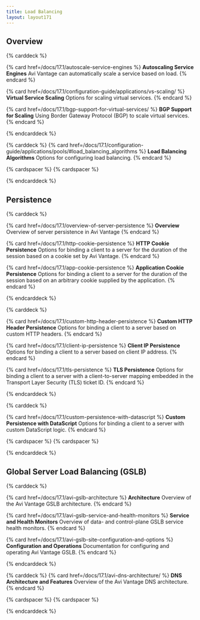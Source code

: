 ```yaml
---
title: Load Balancing
layout: layout171
---
```


## Overview 

{% carddeck %}

{% card href=/docs/17.1/autoscale-service-engines %}
**Autoscaling Service Engines**
Avi Vantage can automatically scale a service based on load.
{% endcard %}

{% card href=/docs/17.1/configuration-guide/applications/vs-scaling/ %}
**Virtual Service Scaling**
Options for scaling virtual services.
{% endcard %}

{% card href=/docs/17.1/bgp-support-for-virtual-services/ %}
**BGP Support for Scaling**
Using Border Gateway Protocol (BGP) to scale virtual services.
{% endcard %}

{% endcarddeck %}

{% carddeck %}
{% card href=/docs/17.1/configuration-guide/applications/pools/#load_balancing_algorithms %}
**Load Balancing Algorithms**
Options for configuring load balancing.
{% endcard %}

{% cardspacer %}
{% cardspacer %}

{% endcarddeck %}

## Persistence

{% carddeck %}

{% card href=/docs/17.1/overview-of-server-persistence %}
**Overview**
Overview of server persistence in Avi Vantage
{% endcard %}

{% card href=/docs/17.1/http-cookie-persistence %}
**HTTP Cookie Persistence**
Options for binding a client to a server for the duration of the session based on a cookie set by Avi Vantage.
{% endcard %}

{% card href=/docs/17.1/app-cookie-persistence %}
**Application Cookie Persistence**
Options for binding a client to a server for the duration of the session based on an arbitrary cookie supplied by the application.
{% endcard %}

{% endcarddeck %}

{% carddeck %}

{% card href=/docs/17.1/custom-http-header-persistence %}
**Custom HTTP Header Persistence**
Options for binding a client to a server based on custom HTTP headers. 
{% endcard %}

{% card href=/docs/17.1/client-ip-persistence %}
**Client IP Persistence**
Options for binding a client to a server based on client IP address.
{% endcard %}

{% card href=/docs/17.1/tls-persistence %}
**TLS Persistence**
Options for binding a client to a server with a client-to-server mapping embedded in the
Transport Layer Security (TLS) ticket ID.
{% endcard %}

{% endcarddeck %}

{% carddeck %}

{% card href=/docs/17.1/custom-persistence-with-datascript %}
**Custom Persistence with DataScript**
Options for binding a client to a server with custom DataScript logic.
{% endcard %}

{% cardspacer %}
{% cardspacer %}

{% endcarddeck %}

## Global Server Load Balancing (GSLB)

{% carddeck %}

{% card href=/docs/17.1/avi-gslb-architecture %}
**Architecture**
Overview of the Avi Vantage GSLB architecture.
{% endcard %}

{% card href=/docs/17.1/avi-gslb-service-and-health-monitors %}
**Service and Health Monitors**
Overview of data- and control-plane GSLB service health monitors.
{% endcard %}

{% card href=/docs/17.1/avi-gslb-site-configuration-and-options %}
**Configuration and Operations**
Documentation for configuring and operating Avi Vantage GSLB.
{% endcard %}

{% endcarddeck %}

{% carddeck %}
{% card href=/docs/17.1/avi-dns-architecture/ %}
**DNS Architecture and Features**
Overview of the Avi Vantage DNS architecture.
{% endcard %}

{% cardspacer %}
{% cardspacer %}

{% endcarddeck %}